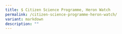 ```yaml
---
title: $ Citizen Science Programme, Heron Watch
permalink: /citizen-science-programme-heron-watch/
variant: markdown
description: ""
---
```


